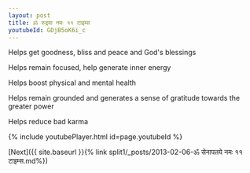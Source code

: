 ```yaml
---
layout: post
title: ॐ रुद्रया नमः ११ टाइम्स
youtubeId: GDjB5oK6i_c
---
```

 
 
Helps get goodness, bliss and peace and God's blessings
 
Helps remain focused, help generate inner energy 
 
Helps boost physical and mental health 
 
Helps remain grounded and generates a sense of gratitude towards the greater power 
 
Helps reduce bad karma
 
 
 
 


{% include youtubePlayer.html id=page.youtubeId %}
 
[Next]({{ site.baseurl }}{% link  split1/_posts/2013-02-06-ॐ सेनापतये नमः ११ टाइम्स.md%})
 
